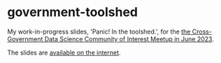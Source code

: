 # government-toolshed

My work-in-progress slides, 'Panic! In the toolshed.', for the [the Cross-Government Data Science Community of Interest Meetup in June 2023](https://www.eventbrite.com/e/government-data-science-community-meet-up-the-data-science-toolshed-tickets-578774920367).

The slides are [available on the internet](https://matt-dray.github.io/government-toolshed/).
